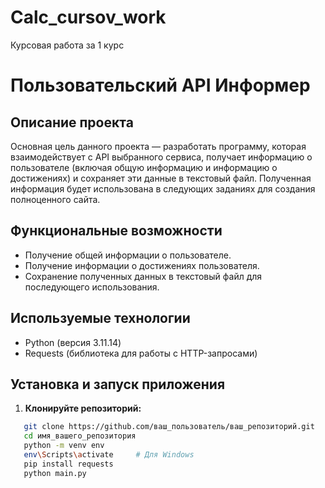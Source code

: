 # Calc_cursov_work
Курсовая работа за 1 курс
# Пользовательский API Информер
## Описание проекта
Основная цель данного проекта — разработать программу, которая взаимодействует с API выбранного сервиса, получает информацию о пользователе (включая общую информацию и информацию о достижениях) и сохраняет эти данные в текстовый файл. Полученная информация будет использована в следующих заданиях для создания полноценного сайта.
## Функциональные возможности
- Получение общей информации о пользователе.
- Получение информации о достижениях пользователя.
- Сохранение полученных данных в текстовый файл для последующего использования.
## Используемые технологии
- Python (версия 3.11.14)
- Requests (библиотека для работы с HTTP-запросами)
## Установка и запуск приложения
1. **Клонируйте репозиторий:**
```bash
   git clone https://github.com/ваш_пользователь/ваш_репозиторий.git
   cd имя_вашего_репозитория
   python -m venv env
   env\Scripts\activate     # Для Windows
   pip install requests
   python main.py


